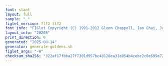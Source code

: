 ```yaml
---
font: slant
layout: full
sample: " "
figlet_version: flf2 tlf2
font_info: "FIGlet Copyright (C) 1991-2012 Glenn Chappell, Ian Chai, John Cowan,"
layout_info: "20205"
print_direction: 0
generated: "2025-08-14"
generator: generate-goldens.sh
figlet_args: "-W"
checksum_sha256: "322af17fbba27f7301d957bc48120ea31a954b4cebc2c0e699e723a4e8f7ec59"
---
```


```text
       
       
       
       
       
       
```
